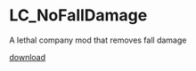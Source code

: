 # LC_NoFallDamage
 A lethal company mod that removes fall damage

[download](https://thunderstore.io/c/lethal-company/p/Billyexe/NoFallDamage/)
